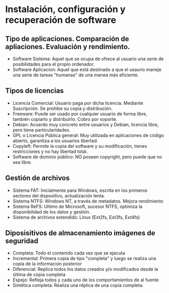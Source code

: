 # Instalación, configuración y recuperación de software

## Tipo de aplicaciones. Comparación de apliaciones. Evaluación y rendimiento.

- Software Sistema: Aquel que se ocupa de ofrece al usuario una serie de posibilidades para el propio ordenador.
- Software Aplicacion: Aquel que está destinado a que el usaurio maneje una serie de tareas "humanas" de una manea más eficiente.

## Tipos de licencias

- Licencia Comercial: Usuario paga por dicha licencia. Mediante Suscripción. Se prohibe su copia y distribución.
- Freeware: Puede ser usado por cualquier usuario de forma libre, también copiarlo y distribuirlo. Cobro por soporte.
- Debian: Acuerdo muy concreto entre usuarios y Debian, licencia libre, pero tiene particularidades.
- GPL o Licencia Pública general: Muy utilizada en aplicaciones de código abierto, garantiza a los usuarios libertad.
- Copyleft: Permite la copia del software y su modificación, tienes restricciones y no hay libertad total.
- Software de dominio público: NO poseen copyright, pero puede que no sea libre.

## Gestión de archivos

- Sistema FAT: Inicialmente para Windows, escrita en los primeros sectores del dispositivo, actualización lenta.
- Sistema NTFS: Windows NT, a través de metadatos. Mejora rendimiento
- Sistema ReFS: Ultimo de Microsoft, sucesor NTFS, optimiza la disponibilidad de los datos y gestión.
- Sistema de archivos extendido: Linux (Ext2fs, Ext3fs, Ext4fs)

## Diposisitivos de almacenamiento imágenes de seguridad

- Completa: Todo el contenido cada vez que se ejecuta
- Incremental: Primera copia de tipo "completa" y luego se realiza una copia de la información posterior
- Diferencial: Replica todos los datos creados y/o modificados desde la última de copia completa
- Espejo: Refleja todos y cada uno de los comportamientos de al fuente
- Sintética completa: Realiza una réplica de una copia completa.



